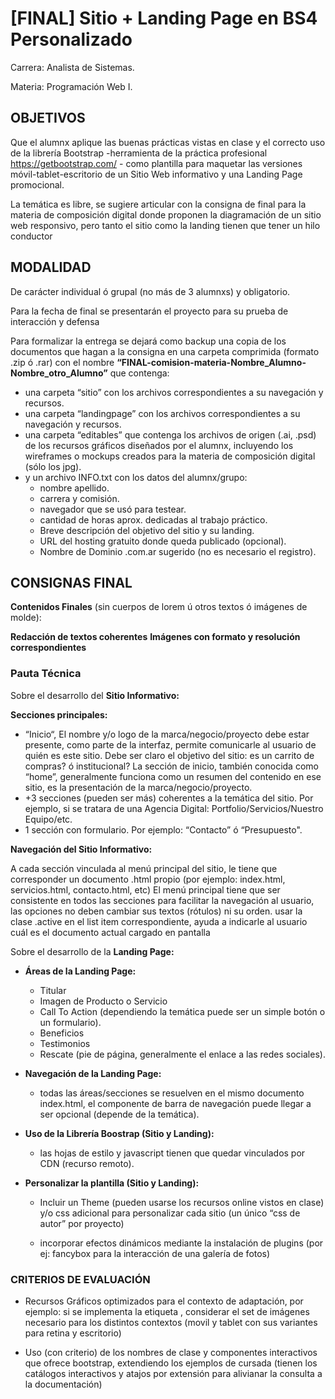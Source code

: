 # [FINAL] Sitio + Landing Page en BS4 Personalizado

Carrera: Analista de Sistemas.

Materia: Programación Web I.


## OBJETIVOS

Que el alumnx aplique las buenas prácticas vistas en clase y el correcto uso de la librería Bootstrap -herramienta de la práctica profesional <https://getbootstrap.com/> - como plantilla para maquetar las versiones móvil-tablet-escritorio de un Sitio Web informativo y una Landing Page promocional.

La temática es libre, se sugiere articular con la consigna de final para la materia de composición digital donde proponen la diagramación de un sitio web responsivo, pero tanto el sitio como la landing tienen que tener un hilo conductor

## MODALIDAD

De carácter individual ó grupal (no más de 3 alumnxs) y obligatorio.

Para la fecha de final se presentarán el proyecto para su prueba de interacción y defensa  

Para formalizar la entrega se dejará como backup una copia de los documentos que hagan a la consigna en una carpeta comprimida (formato .zip ó .rar) con el nombre **“FINAL-comision-materia-Nombre_Alumno-Nombre_otro_Alumno”** que contenga:

  - una carpeta “sitio” con los archivos correspondientes a su navegación y recursos.
  - una carpeta “landingpage” con los archivos correspondientes a su navegación y recursos.
  - una carpeta “editables” que contenga los archivos de origen (.ai, .psd) de los recursos gráficos diseñados por el alumnx, incluyendo los wireframes o mockups creados para la materia de composición digital (sólo los jpg).
  - y un archivo INFO.txt con los datos del alumnx/grupo:
    + nombre apellido.
    + carrera y comisión.
    + navegador que se usó para testear.
    + cantidad de horas aprox. dedicadas al trabajo práctico.
    + Breve descripción del objetivo del sitio y su landing.
    + URL del hosting gratuito donde queda publicado (opcional).
    + Nombre de Dominio .com.ar sugerido (no es necesario el registro).

## CONSIGNAS FINAL

**Contenidos Finales** (sin cuerpos de lorem ú otros textos ó imágenes de molde):

**Redacción de textos coherentes**
**Imágenes con formato y resolución correspondientes**

### Pauta Técnica

Sobre el desarrollo del **Sitio Informativo:**

**Secciones principales:**

* “Inicio“, El nombre y/o logo de la marca/negocio/proyecto debe estar presente, como parte de la interfaz, permite comunicarle al usuario de quién es este sitio. Debe ser claro el objetivo del sitio: es un carrito de compras? ó institucional? La sección de inicio, también conocida como “home”, generalmente funciona como un resumen del contenido en ese sitio, es la presentación de la marca/negocio/proyecto.
* +3 secciones (pueden ser más) coherentes a la temática del sitio. Por ejemplo, si se tratara de una Agencia Digital: Portfolio/Servicios/Nuestro Equipo/etc.
* 1 sección con formulario. Por ejemplo: “Contacto” ó “Presupuesto".
  
**Navegación del Sitio Informativo:**

A cada sección vinculada al menú principal del sitio, le tiene que corresponder un documento .html propio (por ejemplo: index.html, servicios.html, contacto.html, etc)
El menú principal tiene que ser consistente en todos las secciones para facilitar la navegación al usuario, las opciones no deben cambiar sus textos (rótulos) ni su orden.
usar la clase .active en el list item correspondiente, ayuda a indicarle al usuario cuál es el documento actual cargado en pantalla

Sobre el desarrollo de la **Landing Page:**

- **Áreas de la Landing Page:**
  * Titular
  * Imagen de Producto o Servicio
  * Call To Action (dependiendo la temática puede ser un simple botón o un formulario).
  * Beneficios
  * Testimonios
  * Rescate (pie de página, generalmente el enlace a las redes sociales).

- **Navegación de la Landing Page:**
  * todas las áreas/secciones se resuelven en el mismo documento index.html, el componente de barra de navegación puede llegar a ser opcional (depende de la temática).

- **Uso de la Librería Boostrap (Sitio y Landing):**

  * las hojas de estilo y javascript tienen que quedar vinculados por CDN (recurso remoto).

- **Personalizar la plantilla (Sitio y Landing):**

  * Incluir un Theme (pueden usarse los recursos online vistos en clase) y/o css adicional para personalizar cada sitio (un único “css de autor” por proyecto)

  * incorporar efectos dinámicos mediante la instalación de plugins (por ej: fancybox para la interacción de una galería de fotos)


### CRITERIOS DE EVALUACIÓN

- Recursos Gráficos optimizados para el contexto de adaptación, por ejemplo: si se implementa la etiqueta <picture>, considerar el set de imágenes necesario para los distintos contextos (movil y tablet con sus variantes para retina y escritorio)

- Uso (con criterio) de los nombres de clase y componentes interactivos que ofrece bootstrap, extendiendo los ejemplos de cursada (tienen los catálogos interactivos y atajos por extensión para alivianar la consulta a la documentación)
